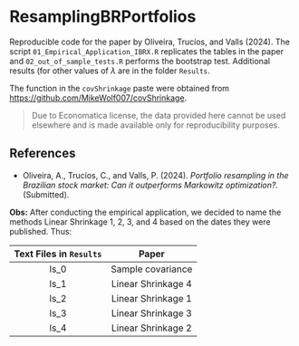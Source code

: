 # ResamplingBRPortfolios

Reproducible code for the paper by Oliveira, Trucíos, and Valls (2024). The script `01_Empirical_Application_IBRX.R` replicates the tables in the paper and `02_out_of_sample_tests.R` performs the bootstrap test. Additional results (for other values of $\lambda$ are in the folder `Results`. 

The function in the `covShrinkage` paste were obtained from https://github.com/MikeWolf007/covShrinkage.

> Due to Economatica license, the data provided here cannot be used elsewhere and is made available only for reproducibility purposes.

## References

- Oliveira, A., Trucíos, C., and Valls, P. (2024). _Portfolio resampling in the Brazilian stock market: Can it outperforms Markowitz optimization?._ (Submitted).


**Obs:**
After conducting the empirical application, we decided to name the methods Linear Shrinkage 1, 2, 3, and 4 based on the dates they were published. Thus:

| Text Files in `Results` | Paper       |
|:----------:|:-----------:|
| ls_0       | Sample covariance  |
| ls_1       | Linear Shrinkage 4 |
| ls_2       | Linear Shrinkage 1 |
| ls_3       | Linear Shrinkage 3 |
| ls_4       | Linear Shrinkage 2 |

